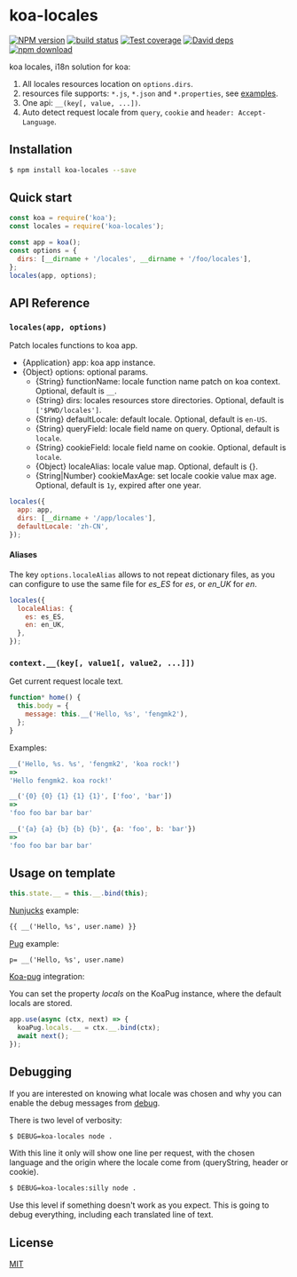 koa-locales
=======

[![NPM version][npm-image]][npm-url]
[![build status][travis-image]][travis-url]
[![Test coverage][cov-image]][cov-url]
[![David deps][david-image]][david-url]
[![npm download][download-image]][download-url]

koa locales, i18n solution for koa:

1. All locales resources location on `options.dirs`.
2. resources file supports: `*.js`, `*.json` and `*.properties`, see [examples](test/locales/).
3. One api: `__(key[, value, ...])`.
4. Auto detect request locale from `query`, `cookie` and `header: Accept-Language`.

## Installation

```bash
$ npm install koa-locales --save
```

## Quick start

```js
const koa = require('koa');
const locales = require('koa-locales');

const app = koa();
const options = {
  dirs: [__dirname + '/locales', __dirname + '/foo/locales'],
};
locales(app, options);
```

## API Reference

### `locales(app, options)`

Patch locales functions to koa app.

- {Application} app: koa app instance.
- {Object} options: optional params.
  - {String} functionName: locale function name patch on koa context. Optional, default is `__`.
  - {String} dirs: locales resources store directories. Optional, default is `['$PWD/locales']`.
  - {String} defaultLocale: default locale. Optional, default is `en-US`.
  - {String} queryField: locale field name on query. Optional, default is `locale`.
  - {String} cookieField: locale field name on cookie. Optional, default is `locale`.
  - {Object} localeAlias: locale value map. Optional, default is {}.
  - {String|Number} cookieMaxAge: set locale cookie value max age. Optional, default is `1y`, expired after one year.

```js
locales({
  app: app,
  dirs: [__dirname + '/app/locales'],
  defaultLocale: 'zh-CN',
});
```

#### Aliases

The key `options.localeAlias` allows to not repeat dictionary files, as you can configure to use the same file for *es_ES* for *es*, or *en_UK* for *en*.

```js
locales({
  localeAlias: {
    es: es_ES,
    en: en_UK,
  },
});
```

### `context.__(key[, value1[, value2, ...]])`

Get current request locale text.

```js
function* home() {
  this.body = {
    message: this.__('Hello, %s', 'fengmk2'),
  };
}
```

Examples:

```js
__('Hello, %s. %s', 'fengmk2', 'koa rock!')
=>
'Hello fengmk2. koa rock!'

__('{0} {0} {1} {1} {1}', ['foo', 'bar'])
=>
'foo foo bar bar bar'

__('{a} {a} {b} {b} {b}', {a: 'foo', b: 'bar'})
=>
'foo foo bar bar bar'
```

## Usage on template

```js
this.state.__ = this.__.bind(this);
```

[Nunjucks] example:

```html
{{ __('Hello, %s', user.name) }}
```

[Pug] example:

```pug
p= __('Hello, %s', user.name)
```

[Koa-pug] integration:

You can set the property *locals* on the KoaPug instance, where the default locals are stored.

```js
app.use(async (ctx, next) => {
  koaPug.locals.__ = ctx.__.bind(ctx);
  await next();
});
```

## Debugging

If you are interested on knowing what locale was chosen and why you can enable the debug messages from [debug].

There is two level of verbosity:

```sh
$ DEBUG=koa-locales node .
```
With this line it only will show one line per request, with the chosen language and the origin where the locale come from (queryString, header or cookie).

```sh
$ DEBUG=koa-locales:silly node .
```
Use this level if something doesn't work as you expect. This is going to debug everything, including each translated line of text.

## License

[MIT](LICENSE)


[nunjucks]: https://www.npmjs.com/package/nunjucks
[debug]: https://www.npmjs.com/package/debug
[pug]: https://www.npmjs.com/package/pug
[koa-pug]: https://www.npmjs.com/package/koa-pug

[npm-image]: https://img.shields.io/npm/v/koa-locales.svg?style=flat-square
[npm-url]: https://npmjs.org/package/koa-locales
[travis-image]: https://img.shields.io/travis/koajs/locales.svg?style=flat-square
[travis-url]: https://travis-ci.org/koajs/locales
[cov-image]: https://codecov.io/github/koajs/locales/coverage.svg?branch=master
[cov-url]: https://codecov.io/github/koajs/locales?branch=master
[david-image]: https://img.shields.io/david/koajs/locales.svg?style=flat-square
[david-url]: https://david-dm.org/koajs/locales
[download-image]: https://img.shields.io/npm/dm/koa-locales.svg?style=flat-square
[download-url]: https://npmjs.org/package/koa-locales
